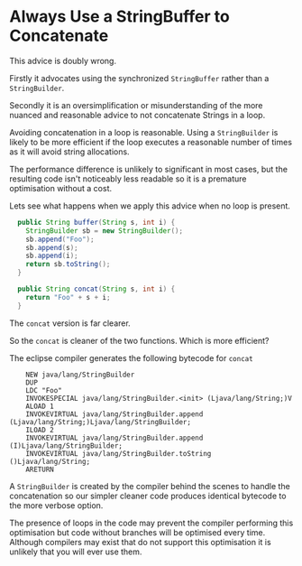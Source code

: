 # Always Use a StringBuffer to Concatenate 

This advice is doubly wrong. 

Firstly it advocates using the synchronized `StringBuffer` rather than a `StringBuilder`.

Secondly it is an oversimplification or misunderstanding of the more nuanced and reasonable advice to not concatenate Strings in a loop.

Avoiding concatenation in a loop is reasonable. Using a `StringBuilder` is likely to be more efficient if the loop executes a reasonable number of times as it will avoid string allocations. 

The performance difference is unlikely to significant in most cases, but the resulting code isn't noticeably less readable so it is a premature optimisation without a cost.

Lets see what happens when we apply this advice when no loop is present.

```java
  public String buffer(String s, int i) {
    StringBuilder sb = new StringBuilder();
    sb.append("Foo");
    sb.append(s);
    sb.append(i);
    return sb.toString();
  }

  public String concat(String s, int i) {
    return "Foo" + s + i;
  }
```

The `concat` version is far clearer.

So the `concat` is cleaner of the two functions. Which is more efficient?

The eclipse compiler generates the following bytecode for `concat`

```
    NEW java/lang/StringBuilder
    DUP
    LDC "Foo"
    INVOKESPECIAL java/lang/StringBuilder.<init> (Ljava/lang/String;)V
    ALOAD 1
    INVOKEVIRTUAL java/lang/StringBuilder.append (Ljava/lang/String;)Ljava/lang/StringBuilder;
    ILOAD 2
    INVOKEVIRTUAL java/lang/StringBuilder.append (I)Ljava/lang/StringBuilder;
    INVOKEVIRTUAL java/lang/StringBuilder.toString ()Ljava/lang/String;
    ARETURN
```

A `StringBuilder` is created by the compiler behind the scenes to handle the concatenation so our simpler cleaner code produces identical bytecode to the more verbose option.

The presence of loops in the code may prevent the compiler performing this optimisation but code without branches will be optimised every time. Although compilers may exist that do not support this optimisation it is unlikely that you will ever use them.
